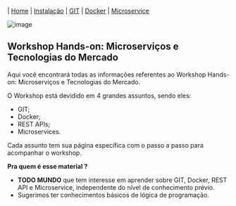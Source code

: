 | [Home](/handson_microservice) | [Instalação](/handson_microservice/instalacao) | [GIT](/handson_microservice/git) | [Docker](/handson_microservice/docker) | [Microservice](/handson_microservice/microservice)

![image](https://user-images.githubusercontent.com/18057391/90987419-64907a80-e561-11ea-8110-fd996a7aa981.PNG)

## Workshop Hands-on: Microserviços e Tecnologias do Mercado

Aqui você encontrará todas as informações referentes ao Workshop Hands-on: Microserviços e Tecnologias do Mercado.

O Workshop está devidido em 4 grandes assuntos, sendo eles:

- GIT;
- Docker;
- REST APIs;
- Microservices.

Cada assunto tem sua página específica com o passo a passo para acompanhar o workshop.

**Pra quem é esse material ?** 
- **TODO MUNDO** que tem interesse em aprender sobre GIT, Docker, REST API e Microservice, independente do nível de conhecimento prévio. 
- Sugerimos ter conhecimentos básicos de lógica de programação.
